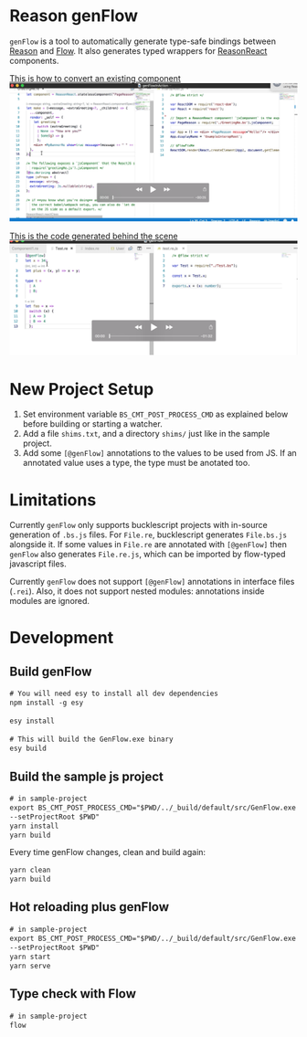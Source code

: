 # Reason genFlow

`genFlow` is a tool to automatically generate type-safe bindings between [Reason](https://reasonml.github.io/) and [Flow](https://flow.org/en/). It also generates typed wrappers for [ReasonReact](https://reasonml.github.io/reason-react/) components.

[This is how to convert an existing component](https://youtu.be/k9QYjq0c8rA)
[![IMAGE ALT TEXT HERE](assets/genFlowInAction.png)](https://youtu.be/k9QYjq0c8rA)

[This is the code generated behind the scene](https://youtu.be/0YLXGBiB9dY)
[![IMAGE ALT TEXT HERE](assets/genFlow.png)](https://youtu.be/0YLXGBiB9dY)


# New Project Setup

1. Set environment variable `BS_CMT_POST_PROCESS_CMD` as explained below before building or starting a watcher.
2. Add a file `shims.txt`, and a directory `shims/` just like in the sample project.
3. Add some `[@genFlow]` annotations to the values to be used from JS. If an annotated value uses a type, the type must be anotated too.

# Limitations
Currently `genFlow` only supports bucklescript projects with in-source generation of `.bs.js` files. For `File.re`, bucklescript generates `File.bs.js` alongside it. If some values in `File.re` are annotated with `[@genFlow]` then `genFlow` also generates `File.re.js`, which can be imported by flow-typed javascript files.

Currently `genFlow` does not support `[@genFlow]` annotations in interface files (`.rei`). Also, it does not support nested modules: annotations inside modules are ignored.

# Development

## Build genFlow

```
# You will need esy to install all dev dependencies
npm install -g esy

esy install

# This will build the GenFlow.exe binary
esy build
```

## Build the sample js project

```
# in sample-project
export BS_CMT_POST_PROCESS_CMD="$PWD/../_build/default/src/GenFlow.exe --setProjectRoot $PWD"
yarn install
yarn build
```

Every time genFlow changes, clean and build again:

```
yarn clean
yarn build
```

## Hot reloading plus genFlow

```
# in sample-project
export BS_CMT_POST_PROCESS_CMD="$PWD/../_build/default/src/GenFlow.exe --setProjectRoot $PWD"
yarn start
yarn serve
```

## Type check with Flow
```
# in sample-project
flow
```
